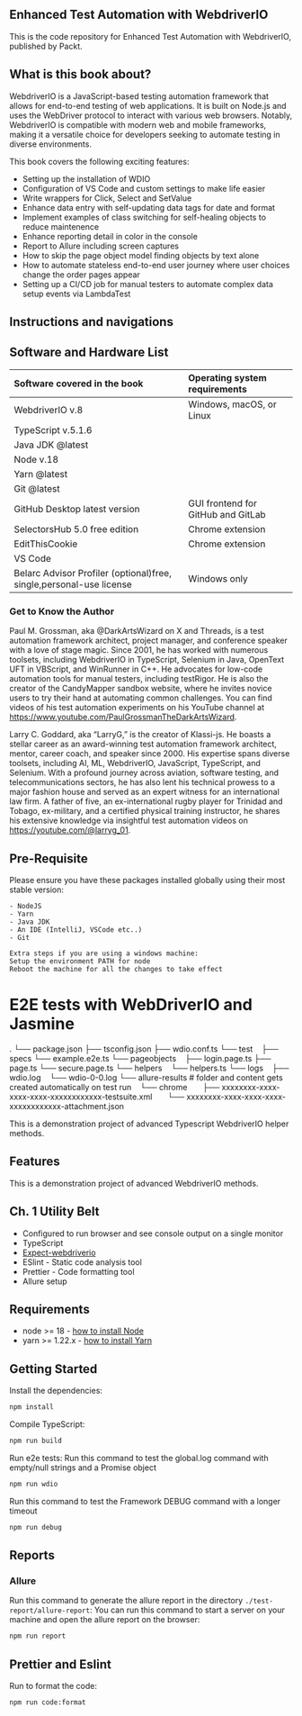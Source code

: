 ## Enhanced Test Automation with WebdriverIO
This is the code repository for Enhanced Test Automation with WebdriverIO, published by Packt.

## What is this book about?
WebdriverIO is a JavaScript-based testing automation framework that allows for end-to-end testing of web applications. It is built on Node.js and uses the WebDriver protocol to interact with various web browsers. Notably, WebdriverIO is compatible with modern web and mobile frameworks, making it a versatile choice for developers seeking to automate testing in diverse environments.

This book covers the following exciting features:
* Setting up the installation of WDIO
* Configuration of VS Code and custom settings to make life easier
* Write wrappers for Click, Select and SetValue
* Enhance data entry with self-updating data tags for date and format 
* Implement examples of class switching for self-healing objects to reduce maintenence
* Enhance reporting detail in color in the console 
* Report to Allure including screen captures
* How to skip the page object model finding objects by text alone 
* How to automate stateless end-to-end user journey where user choices change the order pages appear
* Setting up a CI/CD job for manual testers to automate complex data setup events via LambdaTest  



## Instructions and navigations


## Software and Hardware List
|Software covered in the book | Operating system requirements      |
| :--- |:-----------------------------------|
|WebdriverIO v.8 | Windows, macOS, or Linux           |
|TypeScript v.5.1.6|
|Java JDK @latest|
|Node v.18|
|Yarn @latest|
|Git @latest|
|GitHub Desktop latest version | GUI frontend for GitHub and GitLab |
|SelectorsHub 5.0 free edition | Chrome extension                   |
|EditThisCookie | Chrome extension                   |
|VS Code|
|Belarc Advisor Profiler (optional)free, single,personal-use license| Windows only |


### Get to Know the Author
Paul M. Grossman, aka @DarkArtsWizard on X and Threads, is a test automation framework architect,
project manager, and conference speaker with a love of stage magic. Since 2001, he has worked with
numerous toolsets, including WebdriverIO in TypeScript, Selenium in Java, OpenText UFT in VBScript, and
WinRunner in C++. He advocates for low-code automation tools for manual testers, including testRigor.
He is also the creator of the CandyMapper sandbox website, where he invites novice users to try their
hand at automating common challenges. You can find videos of his test automation experiments on his
YouTube channel at https://www.youtube.com/PaulGrossmanTheDarkArtsWizard.

Larry C. Goddard, aka “LarryG,” is the creator of Klassi-js. He boasts a stellar career as an award-winning
test automation framework architect, mentor, career coach, and speaker since 2000. His expertise
spans diverse toolsets, including AI, ML, WebdriverIO, JavaScript, TypeScript, and Selenium. With a
profound journey across aviation, software testing, and telecommunications sectors, he has also lent
his technical prowess to a major fashion house and served as an expert witness for an international
law firm. A father of five, an ex-international rugby player for Trinidad and Tobago, ex-military, and a
certified physical training instructor, he shares his extensive knowledge via insightful test automation
videos on https://youtube.com/@larryg_01.

## Pre-Requisite
Please ensure you have these packages installed globally using their most stable version:
```
- NodeJS
- Yarn
- Java JDK
- An IDE (IntelliJ, VSCode etc..)
- Git

Extra steps if you are using a windows machine:
Setup the environment PATH for node
Reboot the machine for all the changes to take effect
```

# E2E tests with WebDriverIO and Jasmine
.
└── package.json
├── tsconfig.json
├── wdio.conf.ts
└── test
    ├── specs
       └── example.e2e.ts
    └── pageobjects
       ├── login.page.ts
       ├── page.ts
       └── secure.page.ts
└── helpers
    └── helpers.ts
└── logs
    ├── wdio.log
    └── wdio-0-0.log
└── allure-results  # folder and content gets created automatically on test run
    └── chrome
        ├── xxxxxxxx-xxxx-xxxx-xxxx-xxxxxxxxxxxx-testsuite.xml
        └── xxxxxxxx-xxxx-xxxx-xxxx-xxxxxxxxxxxx-attachment.json

This is a demonstration project of advanced Typescript WebdriverIO helper methods.  
## Features

This is a demonstration project of advanced WebdriverIO methods.



## Ch. 1 Utility Belt
-   Configured to run browser and see console output on a single monitor 
-   TypeScript 
-   [Expect-webdriverio](https://github.com/webdriverio/expect-webdriverio)
-   ESlint - Static code analysis tool
-   Prettier - Code formatting tool
-   Allure setup 

## Requirements
-   node >= 18 - [how to install Node](https://nodejs.org/en/download/)
-   yarn >= 1.22.x - [how to install Yarn](https://classic.yarnpkg.com/lang/en/docs/install/)

## Getting Started

Install the dependencies:

```bash /zsh
npm install
```

Compile TypeScript:
```bash / zsh
npm run build
```

Run e2e tests:
Run this command to test the global.log command with empty/null strings and a Promise object 
```bash / zsh
npm run wdio
```

Run this command to test the Framework DEBUG command with a longer timeout 
```bash /zsh
npm run debug
```


## Reports
### Allure
Run this command to generate the allure report in the directory `./test-report/allure-report`:
You can run this command to start a server on your machine and open the allure report on the browser:
```bash / zsh
npm run report
```

## Prettier and Eslint
Run to format the code:
```bash / zsh
npm run code:format
```
